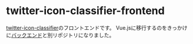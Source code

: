 # twitter-icon-classifier-frontend

[twitter-icon-classifier](https://andooown.com/app/twitter-icon-classifier/)のフロントエンドです。
Vue.jsに移行するのをきっかけに[バックエンド](https://github.com/andooown/twitter-icon-classifier)と別リポジトリになりました。
